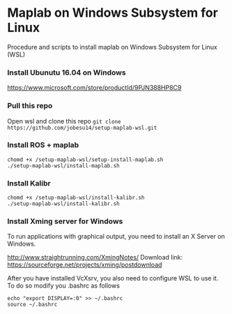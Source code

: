 # Maplab on Windows Subsystem for Linux

Procedure and scripts to install maplab on Windows Subsystem for Linux (WSL) 

### Install Ubunutu 16.04 on Windows

https://www.microsoft.com/store/productId/9PJN388HP8C9

### Pull this repo

Open wsl and clone this repo
```git clone https://github.com/jobesu14/setup-maplab-wsl.git```

### Install ROS + maplab

```
chomd +x /setup-maplab-wsl/setup-install-maplab.sh
./setup-maplab-wsl/install-maplab.sh
```

### Install Kalibr

```
chomd +x /setup-maplab-wsl/install-kalibr.sh
./setup-maplab-wsl/install-kalibr.sh
```

### Install Xming server for Windows

To run applications with graphical output, you need to install an X Server on Windows.

http://www.straightrunning.com/XmingNotes/
Download link: https://sourceforge.net/projects/xming/postdownload

After you have installed VcXsrv, you also need to configure WSL to use it. To do so modify you .bashrc as follows
```
echo "export DISPLAY=:0" >> ~/.bashrc
source ~/.bashrc
```
